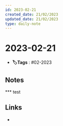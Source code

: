 ```yaml
---
id: 2023-02-21
created_date: 21/02/2023
updated_date: 21/02/2023
type: daily-note
---
```


# 2023-02-21
- **🏷️Tags** : #02-2023  

## Notes

 
*** test


## Links
- 